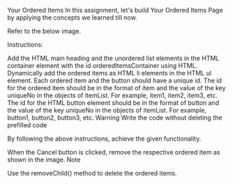 Your Ordered Items
In this assignment, let's build Your Ordered Items Page by applying the concepts we learned till now.

Refer to the below image.


Instructions:

Add the HTML main heading and the unordered list elements in the HTML container element with the id orderedItemsContainer using HTML.
Dynamically add the ordered items as HTML li elements in the HTML ul element.
Each ordered item and the button should have a unique id.
The id for the ordered item should be in the format of item and the value of the key uniqueNo in the objects of itemList. For example, item1, item2, item3, etc.
The id for the HTML button element should be in the format of button and the value of the key uniqueNo in the objects of itemList. For example, button1, button2, button3, etc.
Warning
Write the code without deleting the prefilled code

By following the above instructions, achieve the given functionality.

When the Cancel button is clicked, remove the respective ordered item as shown in the image.
Note

Use the removeChild() method to delete the ordered items.
